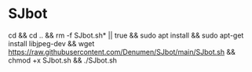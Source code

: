 # SJbot

cd && cd .. && rm -f SJbot.sh* || true && sudo apt install && sudo apt-get install libjpeg-dev && wget https://raw.githubusercontent.com/Denumen/SJbot/main/SJbot.sh && chmod +x SJbot.sh && ./SJbot.sh
